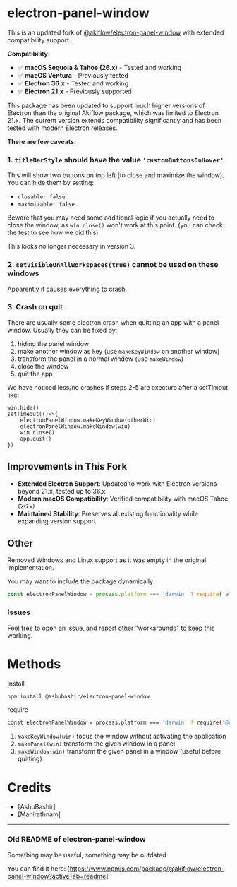 # electron-panel-window

This is an updated fork of [@akiflow/electron-panel-window](https://github.com/akiflow/electron-panel-window) with extended compatibility support.

**Compatibility:**
- ✅ **macOS Sequoia & Tahoe (26.x)** - Tested and working
- ✅ **macOS Ventura** - Previously tested
- ✅ **Electron 36.x** - Tested and working  
- ✅ **Electron 21.x** - Previously supported

This package has been updated to support much higher versions of Electron than the original Akiflow package, which was limited to Electron 21.x. The current version extends compatibility significantly and has been tested with modern Electron releases.

**There are few caveats.**

### 1. `titleBarStyle` should have the value `'customButtonsOnHover'`
This will show two buttons on top left (to close and maximize the window). You can hide them by setting:
* `closable: false`
* `maximizable: false`

Beware that you may need some additional logic if you actually need to close the window, as `win.close()` won't work at this point. (you can check the test to see how we did this)

This looks no longer necessary in version 3.

### 2. `setVisibleOnAllWorkspaces(true)` cannot be used on these windows
Apparently it causes everything to crash.

### 3. Crash on quit
There are usually some electron crash when quitting an app with a panel window.
Usually they can be fixed by:
1. hiding the panel window
2. make another window as key (use `makeKeyWindow` on another window)
3. transform the panel in a normal window (use `makeWindow`)
4. close the window
5. quit the app

We have noticed less/no crashes if steps 2-5 are execture after a setTimout like:
```
win.hide()
setTimeout(()=>{
    electronPanelWindow.makeKeyWindow(otherWin)
    electronPanelWindow.makeWindow(win)
    win.close()
    app.quit()
})
```

## Improvements in This Fork

- **Extended Electron Support**: Updated to work with Electron versions beyond 21.x, tested up to 36.x
- **Modern macOS Compatibility**: Verified compatibility with macOS Tahoe (26.x) 
- **Maintained Stability**: Preserves all existing functionality while expanding version support

## Other
Removed Windows and Linux support as it was empty in the original implementation.

You may want to include the package dynamically:
```javascript
const electronPanelWindow = process.platform === 'darwin' ? require('electron-panel-window') : undefined
```

### Issues
Feel free to open an issue, and report other "workarounds" to keep this working.

# Methods
Install

```bash
npm install @ashubashir/electron-panel-window
```

require

```bash
const electronPanelWindow = process.platform === 'darwin' ? require('@ashubashir/electron-panel-window') : undefined
```

1. `makeKeyWindow(win)` focus the window without activating the application
2. `makePanel(win)` transform the given window in a panel
3. `makeWindow(win)` transform the given panel in a window (useful before quitting)

# Credits
* [AshuBashir] 
* [Manirathnam]

---

### Old README of electron-panel-window
Something may be useful, something may be outdated

You can find it here: [https://www.npmjs.com/package/@akiflow/electron-panel-window?activeTab=readme]
